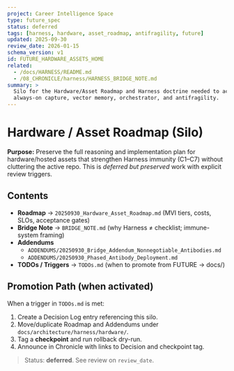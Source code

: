 ```yaml
---
project: Career Intelligence Space
type: future_spec
status: deferred
tags: [harness, hardware, asset_roadmap, antifragility, future]
updated: 2025-09-30
review_date: 2026-01-15
schema_version: v1
id: FUTURE_HARDWARE_ASSETS_HOME
related:
  - /docs/HARNESS/README.md
  - /08_CHRONICLE/harness/HARNESS_BRIDGE_NOTE.md
summary: >
  Silo for the Hardware/Asset Roadmap and Harness doctrine needed to activate
  always-on capture, vector memory, orchestrator, and antifragility.
---
```


# Hardware / Asset Roadmap (Silo)

**Purpose:** Preserve the full reasoning and implementation plan for hardware/hosted assets
that strengthen Harness immunity (C1–C7) without cluttering the active repo. This is
_deferred but preserved_ work with explicit review triggers.

## Contents
- **Roadmap** → `20250930_Hardware_Asset_Roadmap.md` (MVI tiers, costs, SLOs, acceptance gates)
- **Bridge Note** → `BRIDGE_NOTE.md` (why Harness ≠ checklist; immune-system framing)
- **Addendums**
  - `ADDENDUMS/20250930_Bridge_Addendum_Nonnegotiable_Antibodies.md`
  - `ADDENDUMS/20250930_Phased_Antibody_Deployment.md`
- **TODOs / Triggers** → `TODOs.md` (when to promote from FUTURE → docs/)

## Promotion Path (when activated)
When a trigger in `TODOs.md` is met:
1. Create a Decision Log entry referencing this silo.
2. Move/duplicate Roadmap and Addendums under `docs/architecture/harness/hardware/`.
3. Tag a **checkpoint** and run rollback dry-run.
4. Announce in Chronicle with links to Decision and checkpoint tag.

> Status: **deferred**. See review on `review_date`.

